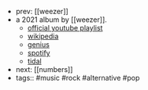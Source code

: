 - prev: [[weezer]]
- a 2021 album by [[weezer]].
	- [official youtube playlist](https://www.youtube.com/playlist?list=PLg4pQIhMIijUrgw_EAEGJO_HFImZHpK5V)
	- [wikipedia](https://en.wikipedia.org/wiki/OK_Human)
	- [genius](https://genius.com/albums/Weezer/Ok-human)
	- [spotify](https://open.spotify.com/album/0dL9rGQxUeIqpiUndXaQLl)
	- [tidal](https://tidal.com/browse/album/170974425)
- next: [[numbers]]
- tags:: #music #rock #alternative #pop
